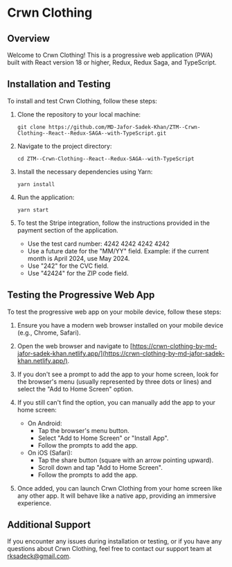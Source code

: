 # Crwn Clothing

## Overview

Welcome to Crwn Clothing! This is a progressive web application (PWA) built with React version 18 or higher, Redux, Redux Saga, and TypeScript.

## Installation and Testing

To install and test Crwn Clothing, follow these steps:

1. Clone the repository to your local machine:

    ```
    git clone https://github.com/MD-Jafor-Sadek-Khan/ZTM--Crwn-Clothing--React--Redux-SAGA--with-TypeScript.git
    ```

2. Navigate to the project directory:

    ```
    cd ZTM--Crwn-Clothing--React--Redux-SAGA--with-TypeScript
    ```

3. Install the necessary dependencies using Yarn:

    ```
    yarn install
    ```

4. Run the application:

    ```
    yarn start
    ```

5. To test the Stripe integration, follow the instructions provided in the payment section of the application.

    - Use the test card number: 4242 4242 4242 4242
    - Use a future date for the "MM/YY" field. Example: if the current month is April 2024, use May 2024.
    - Use "242" for the CVC field.
    - Use "42424" for the ZIP code field.

## Testing the Progressive Web App

To test the progressive web app on your mobile device, follow these steps:

1. Ensure you have a modern web browser installed on your mobile device (e.g., Chrome, Safari).

2. Open the web browser and navigate to [https://crwn-clothing-by-md-jafor-sadek-khan.netlify.app/](https://crwn-clothing-by-md-jafor-sadek-khan.netlify.app/).

3. If you don't see a prompt to add the app to your home screen, look for the browser's menu (usually represented by three dots or lines) and select the "Add to Home Screen" option.

4. If you still can't find the option, you can manually add the app to your home screen:
    - On Android:
        - Tap the browser's menu button.
        - Select "Add to Home Screen" or "Install App".
        - Follow the prompts to add the app.
    - On iOS (Safari):
        - Tap the share button (square with an arrow pointing upward).
        - Scroll down and tap "Add to Home Screen".
        - Follow the prompts to add the app.

5. Once added, you can launch Crwn Clothing from your home screen like any other app. It will behave like a native app, providing an immersive experience.

## Additional Support

If you encounter any issues during installation or testing, or if you have any questions about Crwn Clothing, feel free to contact our support team at [rksadeck@gmail.com](mailto:rksadeck@gmail.com). 
